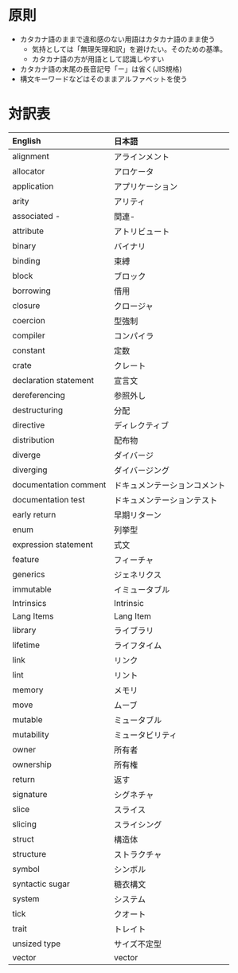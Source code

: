 # 原則

* カタカナ語のままで違和感のない用語はカタカナ語のまま使う
  + 気持としては「無理矢理和訳」を避けたい。そのための基準。
  + カタカナ語の方が用語として認識しやすい
* カタカナ語の末尾の長音記号「ー」は省く(JIS規格)
* 構文キーワードなどはそのままアルファベットを使う

# 対訳表

| English               | 日本語
|:----------------------|:------
| alignment             | アラインメント
| allocator             | アロケータ
| application           | アプリケーション
| arity                 | アリティ
| associated -          | 関連-
| attribute             | アトリビュート
| binary                | バイナリ
| binding               | 束縛
| block                 | ブロック
| borrowing             | 借用
| closure               | クロージャ
| coercion              | 型強制
| compiler              | コンパイラ
| constant              | 定数
| crate                 | クレート
| declaration statement | 宣言文
| dereferencing         | 参照外し
| destructuring         | 分配
| directive             | ディレクティブ
| distribution          | 配布物
| diverge               | ダイバージ
| diverging             | ダイバージング
| documentation comment | ドキュメンテーションコメント
| documentation test    | ドキュメンテーションテスト
| early return          | 早期リターン
| enum                  | 列挙型
| expression statement  | 式文
| feature               | フィーチャ
| generics              | ジェネリクス
| immutable             | イミュータブル
| Intrinsics            | Intrinsic
| Lang Items            | Lang Item
| library               | ライブラリ
| lifetime              | ライフタイム
| link                  | リンク
| lint                  | リント
| memory                | メモリ
| move                  | ムーブ
| mutable               | ミュータブル
| mutability            | ミュータビリティ
| owner                 | 所有者
| ownership             | 所有権
| return                | 返す
| signature             | シグネチャ
| slice                 | スライス
| slicing               | スライシング
| struct                | 構造体
| structure             | ストラクチャ
| symbol                | シンボル
| syntactic sugar       | 糖衣構文
| system                | システム
| tick                  | クオート
| trait                 | トレイト
| unsized type          | サイズ不定型
| vector                | vector
